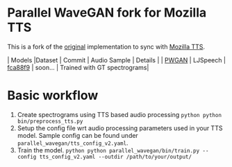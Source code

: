 # Parallel WaveGAN fork for Mozilla TTS
This is a fork of the [original](https://github.com/kan-bayashi/ParallelWaveGAN) implementation to sync with [Mozilla TTS](https://github.com/mozilla/TTS).

| Models |Dataset | Commit            | Audio Sample  | Details |
| [PWGAN](https://drive.google.com/drive/folders/1kqIgxSrVoCA-KdpiOYqsVz5kbZyHVtK4?usp=sharing) | LJSpeech | [fca88f9](https://github.com/erogol/ParallelWaveGAN/tree/fca88f9) | soon... | Trained with GT spectrograms|

# Basic workflow
1. Create spectrograms using TTS based audio processing 
```python python bin/preprocess_tts.py```
2. Setup the config file wrt audio processing parameters used in your TTS model. Sample config can be found under ```parallel_wavegan/tts_config_v2.yaml```.
3. Train the model.
```python python parallel_wavegan/bin/train.py --config tts_config_v2.yaml --outdir /path/to/your/output/```

